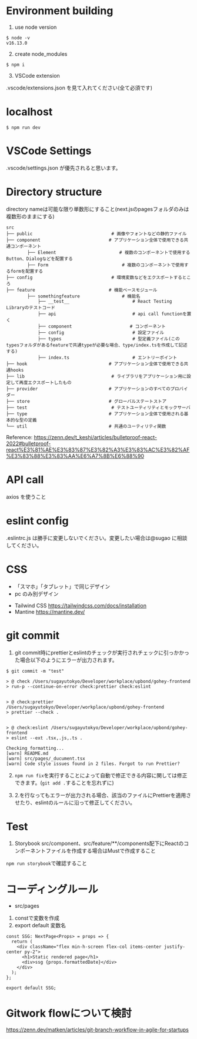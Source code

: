 # Environment building

1. use node version

```
$ node -v
v16.13.0
```

2. create node_modules

```
$ npm i
```

3. VSCode extension

.vscode/extensions.json を見て入れてください(全て必須です)

# localhost

```
$ npm run dev
```

# VSCode Settings

.vscode/settings.json が優先されると思います。

# Directory structure

directory nameは可能な限り単数形にすること(next.jsのpagesフォルダのみは複数形のままにする)
```
src
├── public                              # 画像やフォントなどの静的ファイル
├── component                          # アプリケーション全体で使用できる共通コンポーネント
        ├── Element                        # 複数のコンポーネントで使用するButton、Dialogなどを配置する
        ├── Form                            # 複数のコンポーネントで使用するformを配置する
├── config                              # 環境変数などをエクスポートするところ
├── feature                            # 機能ベースモジュール
        ├── somethingfeature                # 機能名
            ├── __test__                        # React Testing Libraryのテストコード
            ├── api                             # api call functionを置く
            ├── component                      # コンポーネント
            ├── config                          # 設定ファイル
            ├── types                           # 型定義ファイル(このtypesフォルダがあるfeatureで共通typeが必要な場合、type/index.tsを作成して記述する)
            ├── index.ts                        # エントリーポイント
├── hook                               # アプリケーション全体で使用できる共通hooks
├── lib                                 # ライブラリをアプリケーション用に設定して再度エクスポートしたもの
├── provider                           # アプリケーションのすべてのプロバイダー
├── store                              # グローバルステートストア
├── test                                # テストユーティリティとモックサーバ
├── type                               # アプリケーション全体で使用される基本的な型の定義
└── util                               # 共通のユーティリティ関数
```

Reference:
https://zenn.dev/t_keshi/articles/bulletproof-react-2022#bulletproof-react%E3%81%AE%E3%83%87%E3%82%A3%E3%83%AC%E3%82%AF%E3%83%88%E3%83%AA%E6%A7%8B%E6%88%90

# API call
  axios を使うこと

# eslint config

.eslintrc.js は勝手に変更しないでください。変更したい場合は@sugao に相談してください。

# CSS

- 「スマホ」「タブレット」で同じデザイン
- pc のみ別デザイン

* Tailwind CSS
  https://tailwindcss.com/docs/installation
* Mantine
  https://mantine.dev/

# git commit
1. git commit時にprettierとeslintのチェックが実行されチェックに引っかかった場合以下のようにエラーが出力されます。  
```
$ git commit -m "test" 

> @ check /Users/sugayutokyo/Developer/workplace/upbond/gohey-frontend
> run-p --continue-on-error check:prettier check:eslint


> @ check:prettier /Users/sugayutokyo/Developer/workplace/upbond/gohey-frontend
> prettier --check .


> @ check:eslint /Users/sugayutokyo/Developer/workplace/upbond/gohey-frontend
> eslint --ext .tsx,.js,.ts .

Checking formatting...
[warn] README.md
[warn] src/pages/_ducument.tsx
[warn] Code style issues found in 2 files. Forgot to run Prettier?
```

2. `npm run fix`を実行することによって自動で修正できる内容に関しては修正できます。(`git add .`することを忘れずに)

3. 2.を行なってもエラーが出力される場合、該当のファイルにPrettierを適用させたり、eslintのルールに沿って修正してください。  

# Test
1. Storybook
src/component、src/feature/**/components配下にReactのコンポーネントファイルを作成する場合はMustで作成すること

`npm run storybook`で確認すること

# コーディングルール
* src/pages
1. constで変数を作成
2. export default 変数名
```
const SSG: NextPage<Props> = props => {
  return (
    <div className="flex min-h-screen flex-col items-center justify-center py-2">
      <h1>Static rendered page</h1>
      <div>ssg {props.formattedDate}</div>
    </div>
  );
};

export default SSG;
```

# Gitwork flowについて検討
https://zenn.dev/matken/articles/git-branch-workflow-in-agile-for-startups
